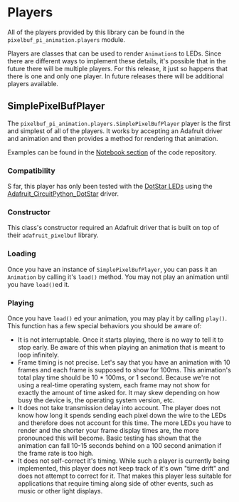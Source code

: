 # Players

All of the players provided by this library can be found in the `pixelbuf_pi_animation.players` module.

Players are classes that can be used to render `Animation`s to LEDs. Since there are different ways to implement these details, it's possible that in the future there will be multiple players. For this release, it just so happens that there is one and only one player. In future releases there will be additional players available.

## SimplePixelBufPlayer

The `pixelbuf_pi_animation.players.SimplePixelBufPlayer` player is the first and simplest of all of the players. It works by accepting an Adafruit driver and animation and then provides a method for rendering that animation.

Examples can be found in the [Notebook section](https://github.com/Sectional-Art/pixelbuf-pi-animation/blob/master/notebooks/) of the code repository.


### Compatibility

S far, this player has only been tested with the [DotStar LEDs](https://learn.adafruit.com/adafruit-dotstar-leds) using the [Adafruit_CircuitPython_DotStar](https://github.com/adafruit/Adafruit_CircuitPython_DotStar) driver.

### Constructor

This class's constructor required an Adafruit driver that is built on top of their `adafruit_pixelbuf` library.


### Loading

Once you have an instance of `SimplePixelBufPlayer`, you can pass it an `Animation` by calling it's `load()` method. You may not play an animation until you have `load()`ed it.

### Playing

Once you have `load()` ed your animation, you may play it by calling `play()`. This function has a few special behaviors you should be aware of:

- It is not interruptable. Once it starts playing, there is no way to tell it to stop early. Be aware of this when playing an animation that is meant to loop infinitely.
- Frame timing is not precise. Let's say that you have an animation with 10 frames and each frame is supposed to show for 100ms. This animation's total play time should be 10 * 100ms, or 1 second. Because we're not using a real-time operating system, each frame may not show for exactly the amount of time asked for. It may skew depending on how busy the device is, the operating system version, etc.
- It does not take transmission delay into account. The player does not know how long it spends sending each pixel down the wire to the LEDs and therefore does not account for this time. The more LEDs you have to render and the shorter your frame display times are, the more pronounced this will become. Basic testing has shown that the animation can fall 10-15 seconds behind on a 100 second animation if the frame rate is too high.
- It does not self-correct it's timing. While such a player is currently being implemented, this player does not keep track of it's own "time drift" and does not attempt to correct for it. That makes this player less suitable for applications that require timing along side of other events, such as music or other light displays.
